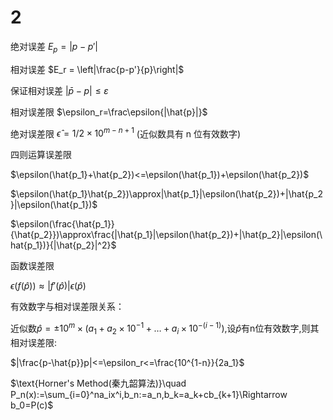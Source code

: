 # 2
绝对误差 $E_p = |p - p'|$

相对误差 $E_r = \left|\frac{p-p'}{p}\right|$

保证相对误差 $|\bar{p} - p| \leq \varepsilon$

相对误差限 $\epsilon_r=\frac\epsilon{|\hat{p}|}$

绝对误差限 $\hat{\epsilon}=1/2\times10^{m-n+1}$ (近似数具有 n 位有效数字)

四则运算误差限

$\epsilon(\hat{p_1}+\hat{p_2})<=\epsilon(\hat{p_1})+\epsilon(\hat{p_2})$

$\epsilon(\hat{p_1}\hat{p_2})\approx|\hat{p_1}|\epsilon(\hat{p_2})+|\hat{p_2}|\epsilon(\hat{p_1})$

$\epsilon(\frac{\hat{p_1}}{\hat{p_2}})\approx\frac{|\hat{p_1}|\epsilon(\hat{p_2})+|\hat{p_2}|\epsilon(\hat{p_1})}{|\hat{p_2}|^2}$

函数误差限

$\epsilon(f(\hat{p}))\approx|f\prime(\hat{p})|\epsilon(\hat{p})$

有效数字与相对误差限关系：

$\text{近似数}\hat{p}=\pm10^m\times(a_1+a_2\times10^{-1}+\ldots+a_i\times10^{-(i-1)})\text{,设}\hat{p}\text{有n位有效数字,则其相对误差限:}$

$|\frac{p-\hat{p}}p|<=\epsilon_r<=\frac{10^{1-n}}{2a_1}\$

$\text{Horner's Method(秦九韶算法)}\quad P_n(x):=\sum_{i=0}^na_ix^i,b_n:=a_n,b_k=a_k+cb_{k+1}\Rightarrow b_0=P(c)$